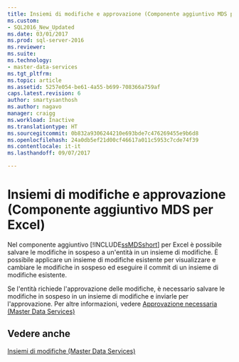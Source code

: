 ```yaml
---
title: Insiemi di modifiche e approvazione (Componente aggiuntivo MDS per Excel) | Microsoft Docs
ms.custom:
- SQL2016_New_Updated
ms.date: 03/01/2017
ms.prod: sql-server-2016
ms.reviewer: 
ms.suite: 
ms.technology:
- master-data-services
ms.tgt_pltfrm: 
ms.topic: article
ms.assetid: 5257e054-be61-4a55-b699-708366a759af
caps.latest.revision: 6
author: smartysanthosh
ms.author: nagavo
manager: craigg
ms.workload: Inactive
ms.translationtype: HT
ms.sourcegitcommit: 0b832a9306244210e693bde7c476269455e9b6d8
ms.openlocfilehash: 24a0db5ef21d00cf46617a011c5953c7cde74f39
ms.contentlocale: it-it
ms.lasthandoff: 09/07/2017

---
```

# <a name="change-sets-and-approval-mds-add-in-for-excel"></a>Insiemi di modifiche e approvazione (Componente aggiuntivo MDS per Excel)
  Nel componente aggiuntivo [!INCLUDE[ssMDSshort](../../includes/ssmdsshort-md.md)] per Excel è possibile salvare le modifiche in sospeso a un'entità in un insieme di modifiche. È possibile applicare un insieme di modifiche esistente per visualizzare e cambiare le modifiche in sospeso ed eseguire il commit di un insieme di modifiche esistente.  
  
 Se l'entità richiede l'approvazione delle modifiche, è necessario salvare le modifiche in sospeso in un insieme di modifiche e inviarle per l'approvazione. Per altre informazioni, vedere [Approvazione necessaria &#40;Master Data Services&#41;](../../master-data-services/approval-required-master-data-services.md)  
  
## <a name="see-also"></a>Vedere anche  
 [Insiemi di modifiche &#40;Master Data Services&#41;](../../master-data-services/changesets-master-data-services.md)  
  
  

